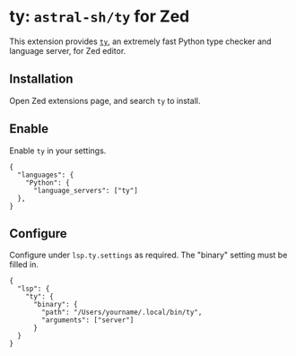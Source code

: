 # ty: `astral-sh/ty` for Zed

This extension provides [`ty`](https://github.com/astral-sh/ty), an extremely fast Python type checker and language server, for Zed editor.

## Installation
Open Zed extensions page, and search `ty` to install.

## Enable
Enable `ty` in your settings.

```jsonc
{
  "languages": {
    "Python": {
      "language_servers": ["ty"]
  },
}
```

## Configure

Configure under `lsp.ty.settings` as required. The "binary" setting must be filled in.

```jsonc
{
  "lsp": {
    "ty": {
      "binary": {
        "path": "/Users/yourname/.local/bin/ty",
        "arguments": ["server"]
      }
  }
}
```
